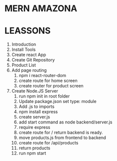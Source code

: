 # MERN AMAZONA

# LEASSONS
1. Introduction
2. Install Tools
3. Create react App
4. Create Git Repository
5. Product List
6. Add page routing
    1. npm i react-router-dom
    2. create route for home screen
    3. create router for product screen
7. Create Node.JS Server
   1. run npm init in root folder
   2. Update package.json set type: module
   3. Add .js to imports
   4. npm install express
   5. create server.js
   6. add start command as node backend/server.js
   7. require express
   8. create route for / return backend is ready.
   9. move products.js from frontend to backend
   10. create route for /api/products
   11. return products
   12. run npm start